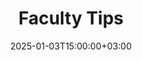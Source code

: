 ---
weight: 44000
title: "Faculty Tips"
description: "HigherEduSpot Faculty Tips provide guidance on navigating faculty job opportunities, crafting standout applications, and advancing your academic career."
icon: lightbulb
date: 2025-01-03T15:00:00+03:00
---